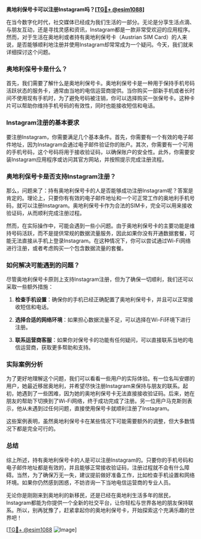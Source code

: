 **奥地利保号卡可以注册Instagram吗？[[TG💪+ @esim1088](https://t.me/s/esim1088)]**

在当今数字化时代，社交媒体已经成为我们生活的一部分。无论是分享生活点滴、与朋友互动，还是寻找灵感和资讯，Instagram都是一款非常受欢迎的应用程序。然而，对于生活在奥地利或者持有奥地利保号卡（Austrian SIM Card）的人来说，是否能够顺利地注册并使用Instagram却常常成为一个疑问。今天，我们就来详细探讨这个问题。

### 奥地利保号卡是什么？

首先，我们需要了解什么是奥地利保号卡。奥地利保号卡是一种用于保持手机号码活跃状态的服务卡，通常由当地的电信运营商提供。当你购买一部新手机或者长时间不使用现有手机时，为了避免号码被注销，你可以选择购买一张保号卡。这种卡片可以帮助你维持手机号码的有效性，同时也能接收短信和电话。

### Instagram注册的基本要求

要注册Instagram，你需要满足几个基本条件。首先，你需要有一个有效的电子邮件地址，因为Instagram会通过电子邮件验证你的账户。其次，你需要有一个可用的手机号码，这个号码将用于接收验证码，以确保账户的安全性。此外，你需要安装Instagram应用程序或访问其官方网站，并按照提示完成注册流程。

### 奥地利保号卡是否支持Instagram注册？

那么，问题来了：持有奥地利保号卡的人是否能够成功注册Instagram呢？答案是肯定的。理论上，只要你有有效的电子邮件地址和一个可正常工作的奥地利手机号码，就可以注册Instagram。奥地利保号卡作为合法的SIM卡，完全可以用来接收验证码，从而顺利完成注册过程。

然而，在实际操作中，可能会遇到一些小问题。由于奥地利保号卡的主要功能是维持号码活跃，而不是提供常规的数据流量服务，因此如果你没有开通数据套餐，可能无法直接从手机上登录Instagram。在这种情况下，你可以尝试通过Wi-Fi网络进行注册，或者考虑购买一个包含数据流量的套餐。

### 如何解决可能遇到的问题？

尽管奥地利保号卡原则上支持Instagram注册，但为了确保一切顺利，我们还可以采取一些额外措施：

1. **检查手机设置**：确保你的手机已经正确配置了奥地利保号卡，并且可以正常接收短信和电话。
   
2. **选择合适的网络环境**：如果担心数据流量不足，可以选择在Wi-Fi环境下进行注册。

3. **联系运营商客服**：如果你对保号卡的功能有任何疑问，可以直接联系当地的电信运营商，获取更多帮助和支持。

### 实际案例分析

为了更好地理解这个问题，我们可以看看一些用户的实际体验。有一位名叫安娜的用户，她最近移居奥地利，并希望尽快注册Instagram来保持与朋友的联系。起初，她遇到了一些困难，因为她的奥地利保号卡无法直接接收验证码。后来，她在朋友的帮助下切换到了Wi-Fi网络，终于成功完成了注册。另一位用户马克斯则表示，他从未遇到过任何问题，直接使用保号卡就顺利注册了Instagram。

这些案例表明，虽然奥地利保号卡在某些情况下可能需要额外的调整，但大多数情况下都是完全可行的。

### 总结

综上所述，持有奥地利保号卡的人是可以注册Instagram的。只要你的手机号码和电子邮件地址都是有效的，并且能够正常接收验证码，注册过程就不会有什么障碍。当然，为了确保万无一失，建议提前做好准备工作，比如检查手机设置和网络环境。如果你仍然感到困惑，不妨咨询一下当地电信运营商的专业人员。

无论你是刚刚来到奥地利的新移民，还是已经在奥地利生活多年的居民，Instagram都能为你提供一个全新的社交平台，让你轻松与世界各地的朋友保持联系。所以，别再犹豫了，赶紧拿起你的奥地利保号卡，开始探索这个充满乐趣的世界吧！

[[TG💪+ @esim1088](https://t.me/s/esim1088) ![Image](https://i.postimg.cc/4NQfJmqS/Snipaste-2025-05-13-00-14-12.png)]